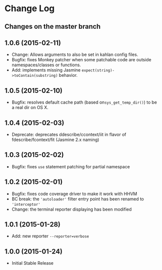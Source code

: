 # Change Log

## Changes on the master branch

## 1.0.6 (2015-02-11)

  * Change: Allows arguments to also be set in kahlan config files.
  * Bugfix: fixes Monkey patcher when some patchable code are outside namespaces/classes or functions.
  * Add: implements missing Jasmine `expect(string)->toContain(substring)` behavior.

## 1.0.5 (2015-02-10)

  * Bugfix: resolves default cache path (based on`sys_get_temp_dir()`) to be a real dir on OS X.

## 1.0.4 (2015-02-03)

  * Deprecate: deprecates ddescribe/ccontext/iit in flavor of fdescribe/fcontext/fit (Jasmine 2.x naming)

## 1.0.3 (2015-02-02)

  * Bugfix: fixes `use` statement patching for partial namespace

## 1.0.2 (2015-02-01)

  * Bugfix: fixes code coverage driver to make it work with HHVM
  * BC break: the `'autoloader'` filter entry point has been renamed to `'interceptor'`
  * Change: the terminal reporter displaying has been modified

## 1.0.1 (2015-01-28)

  * Add: new reporter `--reporter=verbose`

## 1.0.0 (2015-01-24)

  * Initial Stable Release
